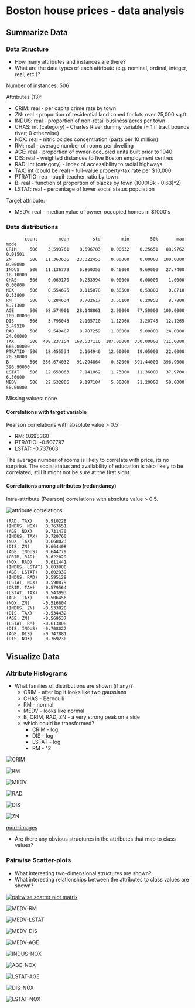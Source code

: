 # Boston house prices - data analysis

## Summarize Data

### Data Structure

- How many attributes and instances are there?
- What are the data types of each attribute (e.g. nominal, ordinal, integer, real, etc.)?

Number of instances: 506

Attributes (13):

- CRIM: real - per capita crime rate by town
- ZN: real - proportion of residential land zoned for lots over 25,000 sq.ft.
- INDUS: real - proportion of non-retail business acres per town
- CHAS: int (category) - Charles River dummy variable (= 1 if tract bounds river; 0 otherwise)
- NOX: real - nitric oxides concentration (parts per 10 million)
- RM: real - average number of rooms per dwelling
- AGE: real - proportion of owner-occupied units built prior to 1940
- DIS: real - weighted distances to five Boston employment centres
- RAD: int (category) - index of accessibility to radial highways
- TAX: int (could be real) - full-value property-tax rate per $10,000
- PTRATIO: rea - pupil-teacher ratio by town
- B: real - function of proportion of blacks by town (1000(Bk - 0.63)^2)
- LSTAT: real - percentage of lower social status population

Target attribute:

- MEDV: real - median value of owner-occupied homes in $1000's

### Data distributions

```
       count        mean         std        min        50%       max       mode
CRIM     506    3.593761    8.596783    0.00632    0.25651   88.9762    0.01501
ZN       506   11.363636   23.322453    0.00000    0.00000  100.0000    0.00000
INDUS    506   11.136779    6.860353    0.46000    9.69000   27.7400   18.10000
CHAS     506    0.069170    0.253994    0.00000    0.00000    1.0000    0.00000
NOX      506    0.554695    0.115878    0.38500    0.53800    0.8710    0.53800
RM       506    6.284634    0.702617    3.56100    6.20850    8.7800    5.71300
AGE      506   68.574901   28.148861    2.90000   77.50000  100.0000  100.00000
DIS      506    3.795043    2.105710    1.12960    3.20745   12.1265    3.49520
RAD      506    9.549407    8.707259    1.00000    5.00000   24.0000   24.00000
TAX      506  408.237154  168.537116  187.00000  330.00000  711.0000  666.00000
PTRATIO  506   18.455534    2.164946   12.60000   19.05000   22.0000   20.20000
B        506  356.674032   91.294864    0.32000  391.44000  396.9000  396.90000
LSTAT    506   12.653063    7.141062    1.73000   11.36000   37.9700    6.36000
MEDV     506   22.532806    9.197104    5.00000   21.20000   50.0000   50.00000
```

Missing values: none

#### Correlations with target variable

Pearson correlations with absolute value > 0.5:

- RM: 0.695360
- PTRATIO: -0.507787
- LSTAT: -0.737663

The average number of rooms is likely to correlate with price, its no surprise. The social status and availability of education is also likely to be correlated, still it might not be sure at the first sight.

#### Correlations among attributes (redundancy)

Intra-attribute (Pearson) correlations with absolute value > 0.5.

![attribute correlations](https://dl-web.dropbox.com/get/blogs/neural.cz/data-analysis-boston/attr_correlations.png?_subject_uid=14861432&w=AAC0SZm1KjJgCIFxPrqw2WkCVeR3MK9DmidewkGWmc4M9A)

```
(RAD, TAX)     0.910228
(INDUS, NOX)   0.763651
(AGE, NOX)     0.731470
(INDUS, TAX)   0.720760
(NOX, TAX)     0.668023
(DIS, ZN)      0.664408
(AGE, INDUS)   0.644779
(CRIM, RAD)    0.622029
(NOX, RAD)     0.611441
(INDUS, LSTAT) 0.603800
(AGE, LSTAT)   0.602339
(INDUS, RAD)   0.595129
(LSTAT, NOX)   0.590879
(CRIM, TAX)    0.579564
(LSTAT, TAX)   0.543993
(AGE, TAX)     0.506456
(NOX, ZN)     -0.516604
(INDUS, ZN)   -0.533828
(DIS, TAX)    -0.534432
(AGE, ZN)     -0.569537
(LSTAT, RM)   -0.613808
(DIS, INDUS)  -0.708027
(AGE, DIS)    -0.747881
(DIS, NOX)    -0.769230
```

## Visualize Data

### Attribute Histograms

- What families of distributions are shown (if any)?
	- CRIM - after log it looks like two gaussians
	- CHAS - Bernoulli
	- RM - normal
	- MEDV - looks like normal
	- B, CRIM, RAD, ZN - a very strong peak on a side
	- which could be transformed?
		- CRIM - log
		- DIS - log
		- LSTAT - log
		- RM - ^2

![CRIM](https://dl-web.dropbox.com/get/blogs/neural.cz/data-analysis-boston/dist_CRIM.png?_subject_uid=14861432&w=AABmXpvclCGdnFJpw3A_vcJN2QqEjf8gptYI7uHUT4NfIA)

![RM](https://dl-web.dropbox.com/get/blogs/neural.cz/data-analysis-boston/dist_RM.png?_subject_uid=14861432&w=AADwDVYISIqhNlF1ylhhEF1UeDfIVwvCo2MPG0TZdiC0vA)

![MEDV](https://dl-web.dropbox.com/get/blogs/neural.cz/data-analysis-boston/dist_MEDV.png?_subject_uid=14861432&w=AADABgNUr_5wN_IxKqCoy9JGdnUEMfU5kANe52W59z18dw)

![RAD](https://dl-web.dropbox.com/get/blogs/neural.cz/data-analysis-boston/dist_RAD.png?_subject_uid=14861432&w=AADZoUQktvP5KSPRDocJWP0WtgjQEb0ItgfFUf31GfmKnQ)

![DIS](https://dl-web.dropbox.com/get/blogs/neural.cz/data-analysis-boston/dist_DIS.png?_subject_uid=14861432&w=AABh_uzBpz5SKa6XvTwo8KuXts9TYPH_iB5kEjV4kfoO6Q)

![ZN](https://dl-web.dropbox.com/get/blogs/neural.cz/data-analysis-boston/dist_ZN.png?_subject_uid=14861432&w=AADtgdnhP77ZQNcrvoUQuD3wgZNFNT7pX2CRwTQwmHDdnw)

[more images](https://www.dropbox.com/sh/4p84gpd8dmg7kck/AAA1_hZOX2Q3yhcamau4F4nza?dl=0)

- Are there any obvious structures in the attributes that map to class values?

### Pairwise Scatter-plots

- What interesting two-dimensional structures are shown?
- What interesting relationships between the attributes to class values are shown?

<a href="https://www.dropbox.com/s/w9mfescc5inrz02/pairwise_scatter_matrix.png?dl=0" title="view/download original big image"><img alt="pairwise scatter plot matrix" src="https://dl-web.dropbox.com/get/blogs/neural.cz/data-analysis-boston/pairwise_scatter_matrix_t.png?_subject_uid=14861432&w=AAAV8nbhkH901EihT2qiumPGttw2eZPcfyh_1A1kHkPNow"></a>

![MEDV-RM](https://dl-web.dropbox.com/get/blogs/neural.cz/data-analysis-boston/joint_MEDV_RM.png?_subject_uid=14861432&w=AACBzLPYHN9S_fGQorsCNXxqOueNrrEM7ZSstwaoS8-x-Q)

![MEDV-LSTAT](https://dl-web.dropbox.com/get/blogs/neural.cz/data-analysis-boston/joint_MEDV_LSTAT.png?_subject_uid=14861432&w=AABnhEoE6HuBop8MCZtU12HyBUDR1cEeNVQiGMQJI8KzJQ)

![MEDV-DIS](https://dl-web.dropbox.com/get/blogs/neural.cz/data-analysis-boston/joint_MEDV_DIS.png?_subject_uid=14861432&w=AAB4ySDSMO9QiwUfXsCRDbsTLfPDkAY-awHZEvaXsP1OXw)

![MEDV-AGE](https://dl-web.dropbox.com/get/blogs/neural.cz/data-analysis-boston/joint_MEDV_AGE.png?_subject_uid=14861432&w=AADhVKtgDZGmV4Xtr54NtPZoSH66MT4dfn5EA9urWd5Z2Q)

![INDUS-NOX](https://dl-web.dropbox.com/get/blogs/neural.cz/data-analysis-boston/joint_INDUS_NOX.png?_subject_uid=14861432&w=AAAdVIg1cepUlmuHzXGDuotjKjuT_BrjfMn_3h51srPaBQ)

![AGE-NOX](https://dl-web.dropbox.com/get/blogs/neural.cz/data-analysis-boston/joint_AGE_NOX.png?_subject_uid=14861432&w=AABUpcWwRx5YppztDHqtzySXwZCE6oou7NpANtNfZs2WXg)

![LSTAT-AGE](https://dl-web.dropbox.com/get/blogs/neural.cz/data-analysis-boston/joint_LSTAT_AGE.png?_subject_uid=14861432&w=AAABIObdMENYMsro31vyXoB2kMzJOBmMhn5Z6IF1qbop8w)

![DIS-NOX](https://dl-web.dropbox.com/get/blogs/neural.cz/data-analysis-boston/joint_DIS_NOX.png?_subject_uid=14861432&w=AAAKXsagjEx4zGQic9JupOe4CEJstzo4KVG8PfV4hOrTzg)

![LSTAT-NOX](https://dl-web.dropbox.com/get/blogs/neural.cz/data-analysis-boston/joint_LSTAT_NOX.png?_subject_uid=14861432&w=AACRNYHEMLveAGewXThxRilONf0O4n4yWhswXydHfYA9Qw)
